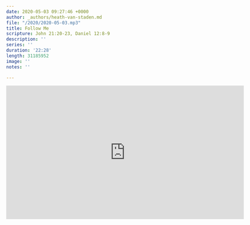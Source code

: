 ```yaml
---
date: 2020-05-03 09:27:46 +0000
author: _authors/heath-van-staden.md
file: "/2020/2020-05-03.mp3"
title: Follow Me
scripture: John 21:20-23, Daniel 12:8-9
description: ''
series: ''
duration: '22:28'
length: 31185952
image: ''
notes: ''

---
```

<iframe src="https://player.vimeo.com/video/414437536" width="640" height="360" frameborder="0" allow="autoplay; fullscreen" allowfullscreen></iframe>